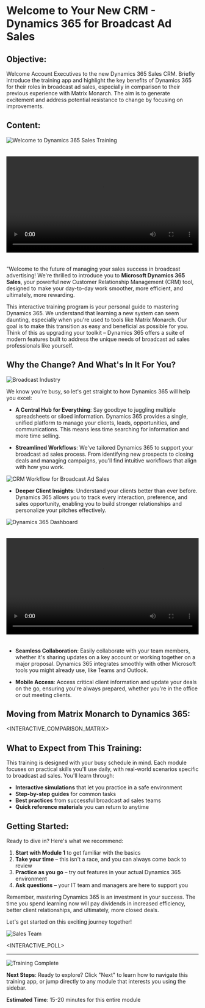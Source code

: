 # Welcome to Your New CRM - Dynamics 365 for Broadcast Ad Sales

## Objective:
Welcome Account Executives to the new Dynamics 365 Sales CRM. Briefly introduce the training app and highlight the key benefits of Dynamics 365 for their roles in broadcast ad sales, especially in comparison to their previous experience with Matrix Monarch. The aim is to generate excitement and address potential resistance to change by focusing on improvements.

## Content:

![Welcome to Dynamics 365 Sales Training](/images/hero_banner.png)

<video controls width="100%" style="max-width: 800px; margin: 20px 0;">
  <source src="/videos/welcome_intro.mp4" type="video/mp4">
  Your browser does not support the video tag.
</video>

"Welcome to the future of managing your sales success in broadcast advertising! We're thrilled to introduce you to **Microsoft Dynamics 365 Sales**, your powerful new Customer Relationship Management (CRM) tool, designed to make your day-to-day work smoother, more efficient, and ultimately, more rewarding.

This interactive training program is your personal guide to mastering Dynamics 365. We understand that learning a new system can seem daunting, especially when you're used to tools like Matrix Monarch. Our goal is to make this transition as easy and beneficial as possible for you. Think of this as upgrading your toolkit – Dynamics 365 offers a suite of modern features built to address the unique needs of broadcast ad sales professionals like yourself.

## Why the Change? And What's In It For You?

![Broadcast Industry](/images/broadcast_industry.jpeg)

We know you're busy, so let's get straight to how Dynamics 365 will help you excel:

- **A Central Hub for Everything**: Say goodbye to juggling multiple spreadsheets or siloed information. Dynamics 365 provides a single, unified platform to manage your clients, leads, opportunities, and communications. This means less time searching for information and more time selling.

- **Streamlined Workflows**: We've tailored Dynamics 365 to support your broadcast ad sales process. From identifying new prospects to closing deals and managing campaigns, you'll find intuitive workflows that align with how you work.

![CRM Workflow for Broadcast Ad Sales](/images/crm_workflow.png)

- **Deeper Client Insights**: Understand your clients better than ever before. Dynamics 365 allows you to track every interaction, preference, and sales opportunity, enabling you to build stronger relationships and personalize your pitches effectively.

![Dynamics 365 Dashboard](/images/dynamics365_dashboard.png)

<video controls width="100%" style="max-width: 800px; margin: 20px 0;">
  <source src="/videos/dashboard_demo.mp4" type="video/mp4">
  Your browser does not support the video tag.
</video>

- **Seamless Collaboration**: Easily collaborate with your team members, whether it's sharing updates on a key account or working together on a major proposal. Dynamics 365 integrates smoothly with other Microsoft tools you might already use, like Teams and Outlook.

- **Mobile Access**: Access critical client information and update your deals on the go, ensuring you're always prepared, whether you're in the office or out meeting clients.

## Moving from Matrix Monarch to Dynamics 365:

<INTERACTIVE_COMPARISON_MATRIX>

## What to Expect from This Training:

This training is designed with your busy schedule in mind. Each module focuses on practical skills you'll use daily, with real-world scenarios specific to broadcast ad sales. You'll learn through:

- **Interactive simulations** that let you practice in a safe environment
- **Step-by-step guides** for common tasks
- **Best practices** from successful broadcast ad sales teams
- **Quick reference materials** you can return to anytime

## Getting Started:

Ready to dive in? Here's what we recommend:

1. **Start with Module 1** to get familiar with the basics
2. **Take your time** – this isn't a race, and you can always come back to review
3. **Practice as you go** – try out features in your actual Dynamics 365 environment
4. **Ask questions** – your IT team and managers are here to support you

Remember, mastering Dynamics 365 is an investment in your success. The time you spend learning now will pay dividends in increased efficiency, better client relationships, and ultimately, more closed deals.

Let's get started on this exciting journey together!

![Sales Team](/images/sales_team.jpg)

<INTERACTIVE_POLL>

---

![Training Complete](/images/training_completion.png)

**Next Steps**: Ready to explore? Click "Next" to learn how to navigate this training app, or jump directly to any module that interests you using the sidebar.

**Estimated Time**: 15-20 minutes for this entire module
